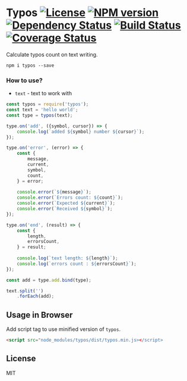 # Typos [![License][LicenseIMGURL]][LicenseURL] [![NPM version][NPMIMGURL]][NPMURL] [![Dependency Status][DependencyStatusIMGURL]][DependencyStatusURL] [![Build Status][BuildStatusIMGURL]][BuildStatusURL] [![Coverage Status][CoverageIMGURL]][CoverageURL]

Calculate typos count on text writing.

```
npm i typos --save
```

### How to use?

- `text` - text to work with

```js
const typos = require('typos');
const text = 'hello world';
const type = typos(text);

type.on('add', ({symbol, cursor}) => {
    console.log(`added ${symbol} number ${cursor}`);
});

type.on('error', (error) => {
    const {
        message,
        current,
        symbol,
        count,
    } = error;
    
    console.error(`${message}`);
    console.error(`Errors count: ${count}`);
    console.error(`Expected ${current}`);
    console.error(`Received ${symbol}`);
});

type.on('end', (result) => {
    const {
        length,
        errorsCount,
    } = result;
    
    console.log(`text length: ${length}`);
    console.log(`errors count : ${errorsCount}`);
});

const add = type.add.bind(type);

text.split('')
    .forEach(add);
```

## Usage in Browser

Add script tag to use minified version of `typos`.

```html
<script src="node_modules/typos/dist/typos.min.js></script>
```

## License

MIT

[NPMIMGURL]:                https://img.shields.io/npm/v/typos.svg?style=flat
[BuildStatusIMGURL]:        https://img.shields.io/travis/coderaiser/typos/master.svg?style=flat
[DependencyStatusIMGURL]:   https://img.shields.io/gemnasium/coderaiser/typos.svg?style=flat
[LicenseIMGURL]:            https://img.shields.io/badge/license-MIT-317BF9.svg?style=flat
[NPMURL]:                   https://npmjs.org/package/typos "npm"
[BuildStatusURL]:           https://travis-ci.org/coderaiser/typos  "Build Status"
[DependencyStatusURL]:      https://gemnasium.com/coderaiser/typos "Dependency Status"
[LicenseURL]:               https://tldrlegal.com/license/mit-license "MIT License"

[CoverageURL]:              https://coveralls.io/github/coderaiser/typos?branch=master
[CoverageIMGURL]:           https://coveralls.io/repos/coderaiser/typos/badge.svg?branch=master&service=github

